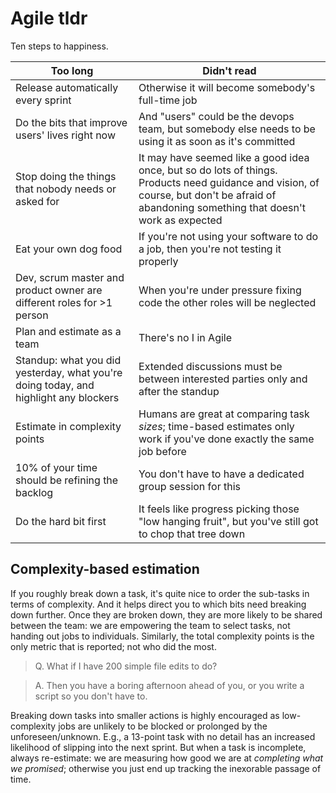 # Agile tldr

Ten steps to happiness.

| Too long | Didn't read |
|-|-|
| Release automatically every sprint | Otherwise it will become somebody's full-time job |
| Do the bits that improve users' lives right now | And "users" could be the devops team, but somebody else needs to be using it as soon as it's committed |
| Stop doing the things that nobody needs or asked for | It may have seemed like a good idea once, but so do lots of things. Products need guidance and vision, of course, but don't be afraid of abandoning something that doesn't work as expected |
| Eat your own dog food | If you're not using your software to do a job, then you're not testing it properly |
| Dev, scrum master and product owner are different roles for >1 person | When you're under pressure fixing code the other roles will be neglected |
| Plan and estimate as a team | There's no I in Agile |
| Standup: what you did yesterday, what you're doing today, and highlight any blockers | Extended discussions must be between interested parties only and after the standup |
| Estimate in complexity points | Humans are great at comparing task _sizes_; time-based estimates only work if you've done exactly the same job before |
| 10% of your time should be refining the backlog | You don't have to have a dedicated group session for this |
| Do the hard bit first | It feels like progress picking those "low hanging fruit", but you've still got to chop that tree down |

## Complexity-based estimation

If you roughly break down a task, it's quite nice to order the sub-tasks in terms of complexity. And it helps direct you to which bits need breaking down further. Once they are broken down, they are more likely to be shared between the team: we are empowering the team to select tasks, not handing out jobs to individuals. Similarly, the total complexity points is the only metric that is reported; not who did the most.

> Q. What if I have 200 simple file edits to do?

> A. Then you have a boring afternoon ahead of you, or you write a script so you don't have to.

Breaking down tasks into smaller actions is highly encouraged as low-complexity jobs are unlikely to be blocked or prolonged by the unforeseen/unknown. E.g., a 13-point task with no detail has an increased likelihood of slipping into the next sprint. But when a task is incomplete, always re-estimate: we are measuring how good we are at _completing what we promised_; otherwise you just end up tracking the inexorable passage of time.
